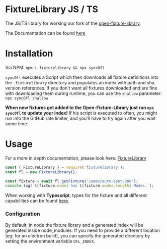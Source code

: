 # FixtureLibrary JS / TS

The JS/TS library for working our fork of the [open-fixture-library](https://github.com/integrated-cinematics/open-fixture-library).

The Documentation can be found [here](https://jonahkr.github.io/fixturelibrary)


# Installation

Via NPM: `npm i fixturelibrary && npx syncOfl`

`syncOfl` executes a Script which then downloads all fixture definitions into the `.fixturelibrary` directory and populates an index with path and sha version references. If you don't want all fixtures downloaded and are fine with downloading them during runtime, you can use the `shallow` parameter: `npx syncOfl shallow`

**When new fixtures get added to the Open-Fixture-Library just run `npx syncOfl` to update your index!**
If his script is executed to often, you might run into the GitHub rate limiter, and you'll have to try again after you wait some time.

# Usage

For a more in depth documentation, please look here: [FixtureLibrary](https://jonahkr.github.io/fixturelibrary/classes/FixtureLibrary.html)

```js
const { FixtureLibrary } = require('fixturelibrary');
const fl = new FixtureLibrary();

const fixture = await fl.getFixture('cameo/auro-spot-300');
console.log(`${fixture.name} has ${fixture.modes.length} Modes.`);
```

When working with **Typescript**, types for the fixture and all different capabilities can be found [here](https://jonahkr.github.io/fixturelibrary/modules/Types.html).

### Configuration

By default, in node the fixture library and a generated index will be generated inside node_modules. If you need to provide a different location (eg: for an electron build), you can specify the generated directory by setting the environment variable `OFL_INDEX`.

